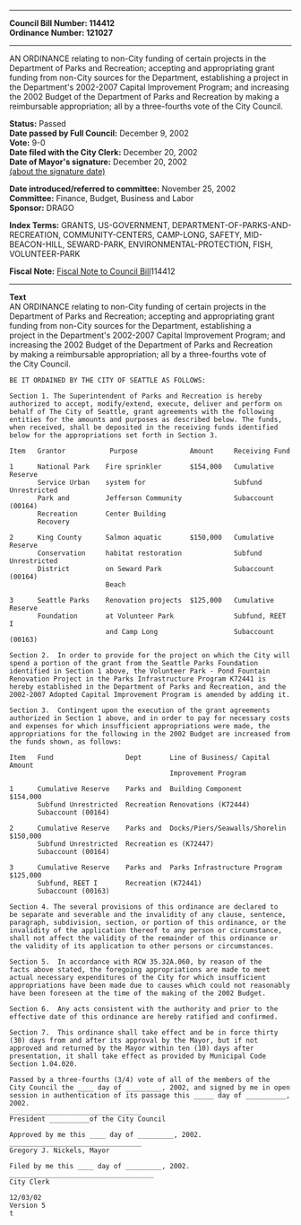 * * * * *  
  
**Council Bill Number: [](#h0)[](#h2)114412**   
**Ordinance Number: 121027**  
  
* * * * *  
  
AN ORDINANCE relating to non-City funding of certain projects in the Department of Parks and Recreation; accepting and appropriating grant funding from non-City sources for the Department, establishing a project in the Department's 2002-2007 Capital Improvement Program; and increasing the 2002 Budget of the Department of Parks and Recreation by making a reimbursable appropriation; all by a three-fourths vote of the City Council.  
  
**Status:** Passed   
**Date passed by Full Council:** December 9, 2002   
**Vote:** 9-0   
**Date filed with the City Clerk:** December 20, 2002   
**Date of Mayor's signature:** December 20, 2002   
[(about the signature date)](/~public/approvaldate.htm)   
  
  
**Date introduced/referred to committee:** November 25, 2002   
**Committee:** Finance, Budget, Business and Labor   
**Sponsor:** DRAGO   
  
**Index Terms:** GRANTS, US-GOVERNMENT, DEPARTMENT-OF-PARKS-AND-RECREATION, COMMUNITY-CENTERS, CAMP-LONG, SAFETY, MID-BEACON-HILL, SEWARD-PARK, ENVIRONMENTAL-PROTECTION, FISH, VOLUNTEER-PARK  
  
**Fiscal Note:** [Fiscal Note to Council Bill](http://clerk.seattle.gov/~public/fnote/114412.htm)[](#h1)[](#h3)114412  
  
* * * * *  
  
**Text**  
    AN ORDINANCE relating to non-City funding of certain projects in the  
    Department of Parks and Recreation; accepting and appropriating grant  
    funding from non-City sources for the Department, establishing a  
    project in the Department's 2002-2007 Capital Improvement Program; and  
    increasing the 2002 Budget of the Department of Parks and Recreation  
    by making a reimbursable appropriation; all by a three-fourths vote of  
    the City Council.  
  
    BE IT ORDAINED BY THE CITY OF SEATTLE AS FOLLOWS:  
  
    Section 1. The Superintendent of Parks and Recreation is hereby  
    authorized to accept, modify/extend, execute, deliver and perform on  
    behalf of The City of Seattle, grant agreements with the following  
    entities for the amounts and purposes as described below. The funds,  
    when received, shall be deposited in the receiving funds identified  
    below for the appropriations set forth in Section 3.  
  
    Item   Grantor           Purpose             Amount     Receiving Fund  
  
    1      National Park    Fire sprinkler       $154,000   Cumulative Reserve  
           Service Urban    system for                      Subfund Unrestricted  
           Park and         Jefferson Community             Subaccount (00164)  
           Recreation       Center Building  
           Recovery  
  
    2      King County      Salmon aquatic       $150,000   Cumulative Reserve  
           Conservation     habitat restoration             Subfund Unrestricted  
           District         on Seward Park                  Subaccount (00164)  
                            Beach  
  
    3      Seattle Parks    Renovation projects  $125,000   Cumulative Reserve  
           Foundation       at Volunteer Park               Subfund, REET I  
                            and Camp Long                   Subaccount (00163)  
  
    Section 2.  In order to provide for the project on which the City will  
    spend a portion of the grant from the Seattle Parks Foundation  
    identified in Section 1 above, the Volunteer Park - Pond Fountain  
    Renovation Project in the Parks Infrastructure Program K72441 is  
    hereby established in the Department of Parks and Recreation, and the  
    2002-2007 Adopted Capital Improvement Program is amended by adding it.  
  
    Section 3.  Contingent upon the execution of the grant agreements  
    authorized in Section 1 above, and in order to pay for necessary costs  
    and expenses for which insufficient appropriations were made, the  
    appropriations for the following in the 2002 Budget are increased from  
    the funds shown, as follows:  
  
    Item   Fund                  Dept       Line of Business/ Capital          Amount  
                                            Improvement Program  
  
    1      Cumulative Reserve    Parks and  Building Component               $154,000  
           Subfund Unrestricted  Recreation Renovations (K72444)  
           Subaccount (00164)  
  
    2      Cumulative Reserve    Parks and  Docks/Piers/Seawalls/Shorelin    $150,000  
           Subfund Unrestricted  Recreation es (K72447)  
           Subaccount (00164)  
  
    3      Cumulative Reserve    Parks and  Parks Infrastructure Program     $125,000  
           Subfund, REET I       Recreation (K72441)  
           Subaccount (00163)  
  
    Section 4. The several provisions of this ordinance are declared to  
    be separate and severable and the invalidity of any clause, sentence,  
    paragraph, subdivision, section, or portion of this ordinance, or the  
    invalidity of the application thereof to any person or circumstance,  
    shall not affect the validity of the remainder of this ordinance or  
    the validity of its application to other persons or circumstances.  
  
    Section 5.  In accordance with RCW 35.32A.060, by reason of the  
    facts above stated, the foregoing appropriations are made to meet  
    actual necessary expenditures of the City for which insufficient  
    appropriations have been made due to causes which could not reasonably  
    have been foreseen at the time of the making of the 2002 Budget.  
  
    Section 6.  Any acts consistent with the authority and prior to the  
    effective date of this ordinance are hereby ratified and confirmed.  
  
    Section 7.  This ordinance shall take effect and be in force thirty  
    (30) days from and after its approval by the Mayor, but if not  
    approved and returned by the Mayor within ten (10) days after  
    presentation, it shall take effect as provided by Municipal Code  
    Section 1.04.020.  
  
    Passed by a three-fourths (3/4) vote of all of the members of the  
    City Council the ____ day of _________, 2002, and signed by me in open  
    session in authentication of its passage this _____ day of __________,  
    2002.  
    _________________________________  
    President __________of the City Council  
  
    Approved by me this ____ day of _________, 2002.  
    _________________________________  
    Gregory J. Nickels, Mayor  
  
    Filed by me this ____ day of _________, 2002.  
    ____________________________________  
    City Clerk  
  
    12/03/02  
    Version 5  
    t  
